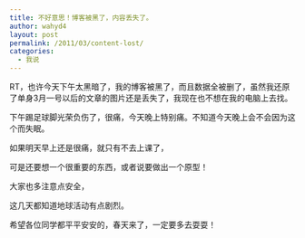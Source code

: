 ```yaml
---
title: 不好意思！博客被黑了，内容丢失了。
author: wahyd4
layout: post
permalink: /2011/03/content-lost/
categories:
  - 我说
---
```

RT，也许今天下午太黑暗了，我的博客被黑了，而且数据全被删了，虽然我还原了单身3月一号以后的文章的图片还是丢失了，我现在也不想在我的电脑上去找。

下午踢足球脚光荣负伤了，很痛，今天晚上特别痛。不知道今天晚上会不会因为这个而失眠。

如果明天早上还是很痛，就只有不去上课了，

可是还要想一个很重要的东西，或者说要做出一个原型！

大家也多注意点安全，

这几天都知道地球活动有点剧烈。

希望各位同学都平平安安的，春天来了，一定要多去耍耍！